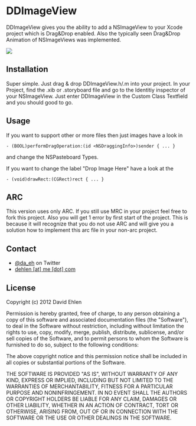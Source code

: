 DDImageView
====

DDImageView gives you the ability to add a NSImageView to your Xcode project which is Drag&Drop enabled. Also the typically seen Drag&Drop Animation of NSImageViews was implemented.

<img src="http://img840.imageshack.us/img840/9236/bildschirmfoto20121107u.png" />

## Installation

Super simple. Just drag & drop DDImageView.h/.m into your project. In your Project, find the .xib or .storyboard file and go to the Identitiy inspector of your NSImageView. Just enter DDImageView in the Custom Class Textfield and you should good to go.

## Usage

If you want to support other or more files then just images have a look in 
```
- (BOOL)performDragOperation:(id <NSDraggingInfo>)sender { ... }
```
and change the NSPasteboard Types.

If you want to change the label "Drop Image Here" have a look at the
```
- (void)drawRect:(CGRect)rect { ... }
```
## ARC

This version uses only ARC. If you still use MRC in your project feel free to fork this project. Also you will get 1 error by first start of the project. This is because it will recognize that you do not use ARC and will give you a solution how to implement this arc file in your non-arc project.

## Contact

* [@da_eh](https://twitter.com/da_eh) on Twitter
* <a href="mailTo:dehlen@me.com">dehlen [at] me [dot] com</a>

## License

Copyright (c) 2012 David Ehlen

Permission is hereby granted, free of charge, to any person obtaining a copy
of this software and associated documentation files (the "Software"), to deal
in the Software without restriction, including without limitation the rights
to use, copy, modify, merge, publish, distribute, sublicense, and/or sell
copies of the Software, and to permit persons to whom the Software is
furnished to do so, subject to the following conditions:

The above copyright notice and this permission notice shall be included in
all copies or substantial portions of the Software.

THE SOFTWARE IS PROVIDED "AS IS", WITHOUT WARRANTY OF ANY KIND, EXPRESS OR
IMPLIED, INCLUDING BUT NOT LIMITED TO THE WARRANTIES OF MERCHANTABILITY,
FITNESS FOR A PARTICULAR PURPOSE AND NONINFRINGEMENT. IN NO EVENT SHALL THE
AUTHORS OR COPYRIGHT HOLDERS BE LIABLE FOR ANY CLAIM, DAMAGES OR OTHER
LIABILITY, WHETHER IN AN ACTION OF CONTRACT, TORT OR OTHERWISE, ARISING FROM,
OUT OF OR IN CONNECTION WITH THE SOFTWARE OR THE USE OR OTHER DEALINGS IN
THE SOFTWARE.
